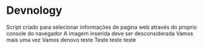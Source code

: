 # Devnology
Script criado para selecionar informações de pagina web através do proprio console do navegador
A imagem inserida deve ser desconsiderada
Vamos mais uma vez
Vamos denovo
teste
Teste
teste teste
